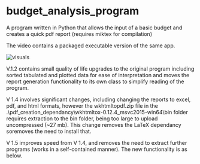 # budget_analysis_program
A program written in Python that allows the input of a basic budget and creates a quick pdf report (requires miktex for compilation)

The video contains a packaged executable version of the same app.

![visuals](trial_video.gif)

V.1.2 contains small quality of life upgrades to the original program including sorted tabulated and plotted data for ease of interpretation and moves the report generation functionality to its own class to simplify reading of the program.

V 1.4 involves significant changes, including changing the reports to excel, pdf, and html formats, however the wkhtmltopdf.zip file in the .\pdf_creation_dependancy\wkhtmltox-0.12.4_msvc2015-win64\bin folder requires extraction to the bin folder, being too large to upload uncompressed (~27 mb). This change removes the LaTeX dependancy soremoves the need to install that.

V 1.5 improves speed from V 1.4, and removes the need to extract further programs (works in a self-contained manner). The new functionality is as below.

